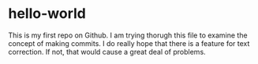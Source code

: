 # hello-world
This is my first repo on Github. I am trying thorugh this file to examine the concept of making commits. I do really hope that there is a feature for text correction. If not, that would cause a great deal of problems.
